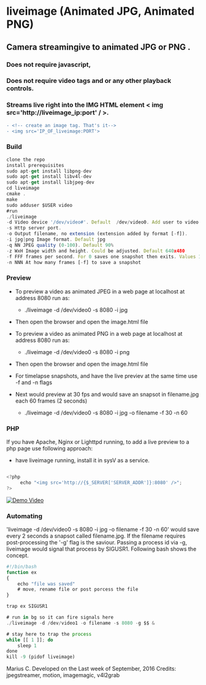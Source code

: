 # liveimage  (Animated JPG, Animated PNG)

## Camera streamingive to animated JPG or PNG . 
### Does not require javascript, 
### Does not require video tags and or any other playback controls. 
### Streams live right into the  IMG HTML element  &lt; img src='http://liveimage_ip:port' / &gt;.

```diff
- <!-- create an image tag. That's it-->
- <img src='IP_OF_liveimage:PORT'>
```


### Build

```javascript
clone the repo
install prerequisites
sudo apt-get install libpng-dev
sudo apt-get install libv4l-dev
sudo apt-get install libjpeg-dev
cd liveimage
cmake .
make
sudo adduser $USER video
#run
./liveimage
-d Video device '/dev/video#'. Default  /dev/video0. Add user to video group!!!
-s Http server port.
-o Output filename, no extension (extension added by format [-f]). 
-i jpg|png Image format. Default jpg
-q NN JPEG quality (0-100). Default 90%
-z WxH Image width and height. Could be adjusted. Default 640x480
-f FFF frames per second. For 0 saves one snapshot then exits. Values 1-100 
-n NNN At how many frames [-f] to save a snapshot
```

### Preview

  - To preview a video as animated JPEG in a web page at localhost at address 8080 run as:
    - ./liveimage -d /dev/video0 -s 8080 -i jpg
  - Then open the browser and open the image.html  file
  
  - To preview a video as animated PNG in a web page at localhost at address 8080 run as:
    - ./liveimage -d /dev/video0 -s 8080 -i png
  - Then open the browser and open the image.html  file
  
  - For timelapse  snapshots, and have the live previev at the same time use -f and -n flags
  - Next would preview at 30 fps and would save an snapsot in filename.jpg each 60 frames (2 seconds)
    - ./liveimage -d /dev/video0 -s 8080 -i jpg -o filename -f 30 -n 60
 
### PHP

If you have Apache, Nginx or Lighttpd running, to add a live preview to a php page
use following approach:
   - have liveimage running, install it in sysV as a service.
    
```javascript

<?php
     echo "<img src='http://{$_SERVER['SERVER_ADDR']}:8080' />";
?>
```


    
[![Demo Video](https://github.com/comarius/liveimage/blob/master/v4l2n.png?raw=true)](https://youtu.be/s8r47fR9Jac)



### Automating

'liveimage -d /dev/video0 -s 8080 -i jpg -o filename -f 30 -n 60' would save every 2 seconds a snapsot called filename.jpg. If the filename requires post-processing the '-g' flag is the saviour. Passing a process id via -g, liveimage would signal that process by SIGUSR1. Following bash shows the concept.

```javascript
#!/bin/bash
function ex
{
    echo "file was saved"
    # move, rename file or post porcess the file
}

trap ex SIGUSR1

# run in bg so it can fire signals here
./liveimage -d /dev/video1 -o filename -s 8080 -g $$ &

# stay here to trap the process
while [[ 1 ]]; do
    sleep 1
done
kill -9 (pidof liveimage)

```





Marius C. Developed on the Last week of September, 2016
Credits: jpegstreamer, motion, imagemagic, v4l2grab 
